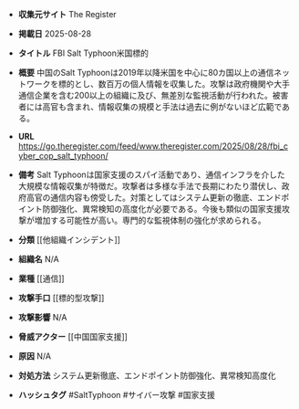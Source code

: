 - **収集元サイト**
The Register

- **掲載日**
2025-08-28

- **タイトル**
FBI Salt Typhoon米国標的

- **概要**
中国のSalt Typhoonは2019年以降米国を中心に80カ国以上の通信ネットワークを標的とし、数百万の個人情報を収集した。攻撃は政府機関や大手通信企業を含む200以上の組織に及び、無差別な監視活動が行われた。被害者には高官も含まれ、情報収集の規模と手法は過去に例がないほど広範である。

- **URL**
https://go.theregister.com/feed/www.theregister.com/2025/08/28/fbi_cyber_cop_salt_typhoon/

- **備考**
Salt Typhoonは国家支援のスパイ活動であり、通信インフラを介した大規模な情報収集が特徴だ。攻撃者は多様な手法で長期にわたり潜伏し、政府高官の通信内容も傍受した。対策としてはシステム更新の徹底、エンドポイント防御強化、異常検知の高度化が必要である。今後も類似の国家支援攻撃が増加する可能性が高い。専門的な監視体制の強化が求められる。

- **分類**
[[他組織インシデント]]

- **組織名**
N/A

- **業種**
[[通信]]

- **攻撃手口**
[[標的型攻撃]]

- **攻撃影響**
N/A

- **脅威アクター**
[[中国国家支援]]

- **原因**
N/A

- **対処方法**
システム更新徹底、エンドポイント防御強化、異常検知高度化

- **ハッシュタグ**
#SaltTyphoon #サイバー攻撃 #国家支援
